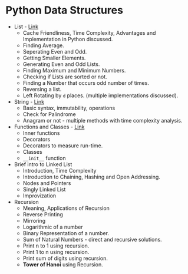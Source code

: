 # Python Data Structures
- List - [Link](https://github.com/Napster8/Data-Science/blob/Napster8/Machine-Learning/Python-Data-Structures/01_list.ipynb)
  - Cache Friendliness, Time Complexity, Advantages and Implementation in Python discussed.
  - Finding Average.
  - Seperating Even and Odd.
  - Getting Smaller Elements.
  - Generating Even and Odd Lists.
  - Finding Maximum and Minimum Numbers.
  - Checking if Lists are sorted or not.
  - Finding a Number that occurs odd number of times.
  - Reversing a list.
  - Left Rotating by `d` places. (multiple implementations discussed).
- String - [Link](https://github.com/Napster8/Data-Science/blob/Napster8/Machine-Learning/Python-Data-Structures/02_string.ipynb)
  - Basic syntax, immutability, operations
  - Check for Palindrome
  - Anagram or not - multiple methods with time complexity analysis.
- Functions and Classes - [Link](https://github.com/Napster8/Data-Science/blob/Napster8/Machine-Learning/Python-Data-Structures/03_functions_and_classes.ipynb)
  - Inner functions
  - Decorators
  - Decorators to measure run-time.
  - Classes
  - `__init__` function
- Brief intro to Linked List
  - Introduction, Time Complexity
  - Introduction to Chaining, Hashing and Open Addressing.
  - Nodes and Pointers
  - Singly Linked List
  - Improvization
- Recursion
  - Meaning, Applications of Recursion
  - Reverse Printing
  - Mirroring
  - Logarithmic of a number
  - Binary Representation of a number.
  - Sum of Natural Numbers - direct and recursive solutions.
  - Print n to 1 using recursion.
  - Print 1 to n using recursion.
  - Print sum of digits using recursion.
  - **Tower of Hanoi** using Recursion.
